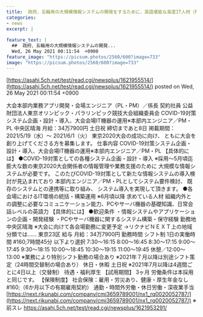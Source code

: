 ```yaml
---
title:  政府、五輪用の大規模情報システムの開発をするために、英語堪能な高度IT人材（PM・PL）の募集を今から開始　月給34万★3  
categories:
- news
excerpt: |
  
feature_text: |
  ##  政府、五輪用の大規模情報システムの開発...
  Wed, 26 May 2021 00:11:54  +0900
feature_image: "https://picsum.photos/2560/600?image=733"
image: "https://picsum.photos/2560/600?image=733"
---
```


[https://asahi.5ch.net/test/read.cgi/newsplus/1621955514/](https://asahi.5ch.net/test/read.cgi/newsplus/1621955514/)
posted on Wed, 26 May 2021 00:11:54  +0900

<!--more-->

大会本部内業務アプリ開発・会場エンジニア（PL・PM）／係長 契約社員 公益財団法人東京オリンピック・パラリンピック競技大会組織委員会 COVID-19対策システム企画・設計・導入、大会会場IT機器の運用※本部内エンジニア／PM・PL 中央区晴海 月給：34万7900円 土日祝 締切まであと8日 掲載期間：2021/5/19（水）〜 2021/6/1（火） 東京2020大会の成功に向け、 ともに大会を創り上げてくださる方を募集します。 仕事内容 COVID-19対策システム企画・設計・導入、大会会場IT機器の運用※本部内エンジニア／PM・PL 【具体的には】 ●COVID-19対策としての各種システム企画・設計・導入 ※採用〜5月頃迄 膨大な数の東京2020大会関係者の情報管理や業務支援のために 大規模な情報システムが必要です。 このたびCOVID-19対策として新たな情報システムの導入検討が見込まれており 本部内エンジニア／PM・PLとしてシステム要件検討、 既存のシステムとの連携等に取り組み、 システム導入を実現して頂きます。 ●各会場におけるIT環境の統括・構築運用 ※6月頃以降 求めている人材 組織内外との調整に必要なコミュニケーション能力、PCやサーバ機器の基礎知識、日常会話レベルの英語力 【具体的には】 ●歓迎条件 ・情報システムやアプリケーションの企画・開発経験 ・PCやサーバ機器に関するシステム構築・保守経験 勤務地 中央区晴海 ※大会に向けて各会場勤務に変更予定 →リクナビＮＥＸＴ上の地域分類では…… 東京23区 給与 月給：34万7900円 勤務時間 シフト制 1日の実働時間 #160;7時間45分 以下より選択 7:30〜16:15 8:00〜16:45 8:30〜17:15 9:00〜17:45 9:30〜18:15 10:00〜18:45 10:30〜19:15 11:00〜19:45 休憩／12:00〜13:00 ※業務により特別シフト勤務の場合あり ※2021年７月以降は別途シフト策定（24時間交替制の場合あり） 休日・休暇 土日祝 ※2021年7月以降は4週間ごとに4日以上（交替制） 待遇・福利厚生 【試用期間】 3ヶ月 労働条件は本採用と同じです。 【保険制度】 社会保険：雇用・労災あり、健康・厚生年金なし #160;（6か月以下の有期雇用契約） 通勤・時間外労働・休日労働・深夜業手当 [https://next.rikunabi.com/company/cmi3659789001/nx1_rq0020052787/](https://next.rikunabi.com/company/cmi3659789001/nx1_rq0020052787/) ※前スレ https://asahi.5ch.net/test/read.cgi/newsplus/1621953291/
